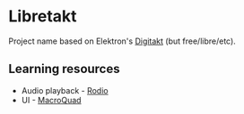 # Libretakt

Project name based on Elektron's [Digitakt](https://www.elektron.se/us/digitakt-explorer) (but free/libre/etc).

## Learning resources

- Audio playback - [Rodio](https://github.com/RustAudio/rodio)
- UI - [MacroQuad](https://macroquad.rs/)

